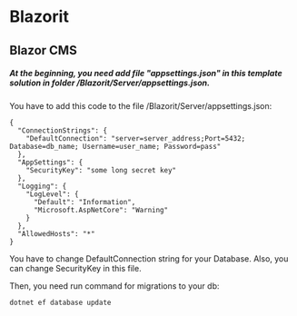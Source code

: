 # Blazorit
## Blazor CMS

##### At the beginning, you need add file "appsettings.json" in this template solution in folder /Blazorit/Server/appsettings.json.
You have to add this code to the file /Blazorit/Server/appsettings.json:
```
{
  "ConnectionStrings": {
    "DefaultConnection": "server=server_address;Port=5432; Database=db_name; Username=user_name; Password=pass"
  },
  "AppSettings": {
    "SecurityKey": "some long secret key"
  },
  "Logging": {
    "LogLevel": {
      "Default": "Information",
      "Microsoft.AspNetCore": "Warning"
    }
  },
  "AllowedHosts": "*"
}
```
You have to change DefaultConnection string for your Database. Also, you can change SecurityKey in this file.

Then, you need run command for migrations to your db: 
```
dotnet ef database update
```
